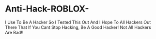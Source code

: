 Anti-Hack-ROBLOX-
=================

I Use To Be A Hacker So I Tested This Out And I Hope To All Hackers Out There That If You Cant Stop Hacking, Be A Good Hacker! Not All Hackers Are Bad!!

